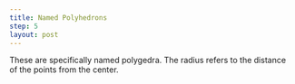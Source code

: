 ```yaml
---
title: Named Polyhedrons
step: 5
layout: post
---
```


These are specifically named polygedra. The radius refers to the distance of the points from the center. 

<script src="https://gist.github.com/madhephaestus/f3fda035eeb868ec2e91c0d25a89fd7c.js"></script>
